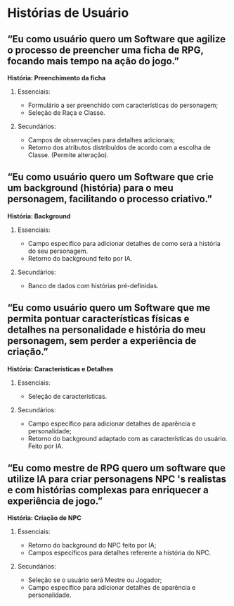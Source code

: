 # Histórias de Usuário 


## “Eu como usuário quero um Software que agilize o processo de preencher uma ficha de RPG, focando mais tempo na ação do jogo.”

**História: Preenchimento da ficha**

1. Essenciais:
      - Formulário a ser preenchido com características do personagem;
      - Seleção de Raça e Classe.

2. Secundários:
      - Campos de observações para detalhes adicionais;
      - Retorno dos atributos distribuídos de acordo com a escolha de Classe. (Permite alteração).



## “Eu como usuário quero um Software que crie um background (história) para o meu personagem, facilitando o processo criativo.”

**História: Background**

1. Essenciais:
      - Campo específico para adicionar detalhes de como será a história do seu personagem.
      - Retorno do background feito por IA.

2. Secundários:
      - Banco de dados com histórias pré-definidas.



## “Eu como usuário quero um Software que me permita pontuar características físicas e detalhes na personalidade e história do meu personagem, sem perder a experiência de criação.”

**História: Características e Detalhes**

1. Essenciais:
      - Seleção de características.

2. Secundários:
      - Campo específico para adicionar detalhes de aparência e personalidade;
      - Retorno do background adaptado com as características do usuário. Feito por IA.



## “Eu como mestre de RPG quero um software que utilize IA para criar personagens NPC 's realistas e com histórias complexas para enriquecer a experiência de jogo.”

**História: Criação de NPC**

1. Essenciais:
      - Retorno do background do NPC feito por IA;
      - Campos específicos para detalhes referente a história do NPC.

2. Secundários:
      - Seleção se o usuário será Mestre ou Jogador;
      - Campo específico para adicionar detalhes de aparência e personalidade.
